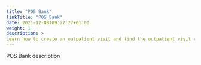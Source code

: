 ```yaml
---
title: "POS Bank"
linkTitle: "POS Bank"
date: 2021-12-08T09:22:27+01:00
weight: 1
description: >
Learn how to create an outpatient visit and find the outpatient visit created previously
---
```


POS Bank description
